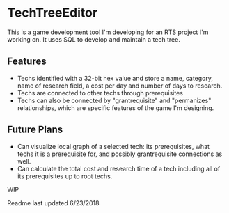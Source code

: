 # TechTreeEditor


This is a game development tool I'm developing for an RTS project I'm working on. It uses SQL to develop and maintain a tech tree.

## Features

 - Techs identified with a 32-bit hex value and store a name, category, name of research field, a cost per day and number of days to research.
 - Techs are connected to other techs through prerequisites
 - Techs can also be connected by "grantrequisite" and "permanizes" relationships, which are specific features of the game I'm designing.

## Future Plans

 - Can visualize local graph of a selected tech: its prerequisites, what techs it is a prerequisite for, and possibly grantrequisite connections as well.
 - Can calculate the total cost and research time of a tech including all of its prerequisites up to root techs.



WIP

Readme last updated 6/23/2018